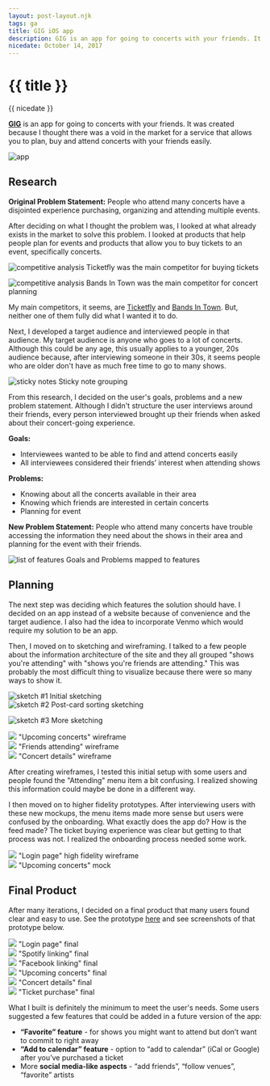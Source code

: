 ```yaml
---
layout: post-layout.njk
tags: ga
title: GIG iOS app
description: GIG is an app for going to concerts with your friends. It was created because I thought there was a void in the market for a service that allows you to plan, buy and attend concerts with your friends easily.
nicedate: October 14, 2017
---
```

# {{ title }}
<p class="date">{{ nicedate }}</p>

**<a href="https://invis.io/AMD99G92K">GIG</a>** is an app for going to concerts with your friends. It was created because I thought there was a void in the market for a service that allows you to plan, buy and attend concerts with your friends easily.

![app](/img/gig_app/app_hand.jpg)

## Research

**Original Problem Statement:** People who attend many concerts have a disjointed experience purchasing, organizing and attending multiple events.

After deciding on what I thought the problem was, I looked at what already exists in the market to solve this problem. I looked at products that help people plan for events and products that allow you to buy tickets to an event, specifically concerts. 

![competitive analysis](/img/gig_app/competitive_analysis1.png)
<span class="caption">Ticketfly was the main competitor for buying tickets</span>

![competitive analysis](/img/gig_app/competitive_analysis2.png)
<span class="caption">Bands In Town was the main competitor for concert planning</span>

My main competitors, it seems, are <a href="http://www.ticketfly.com/">Ticketfly</a> and <a href="https://news.bandsintown.com/home">Bands In Town</a>. But, neither one of them fully did what I wanted it to do. 

Next, I developed a target audience and interviewed people in that audience. My target audience is anyone who goes to a lot of concerts. Although this could be any age, this usually applies to a younger, 20s audience because, after interviewing someone in their 30s, it seems people who are older don't have as much free time to go to many shows. 

![sticky notes](/img/gig_app/sticky_notes.jpg)
<span class="caption">Sticky note grouping</span>

From this research, I decided on the user's goals, problems and a new problem statement. Although I didn't structure the user interviews around their friends, every person interviewed brought up their friends when asked about their concert-going experience. 

**Goals:**
* Interviewees wanted to be able to find and attend concerts easily
* All interviewees considered their friends’ interest when attending shows

**Problems:**
* Knowing about all the concerts available in their area
* Knowing which friends are interested in certain concerts
* Planning for event

**New Problem Statement:** People who attend many concerts have trouble accessing the information they need about the shows in their area and planning for the event with their friends.

![list of features](/img/gig_app/features.png)
<span class="caption">Goals and Problems mapped to features</span>

## Planning

The next step was deciding which features the solution should have. I decided on an app instead of a website because of convenience and the target audience. I also had the idea to incorporate Venmo which would require my solution to be an app. 

Then, I moved on to sketching and wireframing. I talked to a few people about the information architecture of the site and they all grouped "shows you're attending" with "shows you're friends are attending." This was probably the most difficult thing to visualize because there were so many ways to show it. 

<div class="img-flex-wrapper">
	<div class="img-flex-50">
		<img alt="sketch #1" src="/img/gig_app/sketch1.jpg">
		<span class="caption">Initial sketching</span>
	</div>
	<div class="img-flex-50">
		<img alt="sketch #2" src="/img/gig_app/sketch2.jpg">
		<span class="caption">Post-card sorting sketching</span>
	</div>
</div>

![sketch #3](/img/gig_app/sketch3.jpg)
<span class="caption">More sketching</span>

<div class="img-flex-wrapper">
	<div class="img-flex-33">
		<img src="/img/gig_app/wireframe1.jpg">
		<span class="caption">"Upcoming concerts" wireframe</span>
	</div>
	<div class="img-flex-33">
		<img src="/img/gig_app/wireframe2.jpg">
		<span class="caption">"Friends attending" wireframe</span>
	</div>
	<div class="img-flex-33">
		<img src="/img/gig_app/wireframe3.jpg">
		<span class="caption">"Concert details" wireframe</span>
	</div>
</div>

After creating wireframes, I tested this initial setup with some users and people found the "Attending" menu item a bit confusing. I realized showing this information could maybe be done in a different way. 

I then moved on to higher fidelity prototypes. After interviewing users with these new mockups, the menu items made more sense but users were confused by the onboarding. What exactly does the app do? How is the feed made? The ticket buying experience was clear but getting to that process was not. I realized the onboarding process needed some work. 

<div class="img-flex-wrapper">
	<div class="img-flex-50">
		<img src="/img/gig_app/hifi1.jpg">
		<span class="caption">"Login page" high fidelity wireframe</span>
	</div>
	<div class="img-flex-50">
		<img src="/img/gig_app/hifi2.jpg">
		<span class="caption">"Upcoming concerts" mock</span>
	</div>
</div>

## Final Product

After many iterations, I decided on a final product that many users found clear and easy to use. See the prototype <a href="https://invis.io/AMD99G92K">here</a> and see screenshots of that prototype below.

<div class="img-flex-wrapper">
	<div class="img-flex-33">
		<img src="/img/gig_app/final1.jpg">
		<span class="caption">"Login page" final</span>
	</div>
	<div class="img-flex-33">
		<img src="/img/gig_app/final2.jpg">
		<span class="caption">"Spotify linking" final</span>
	</div>
	<div class="img-flex-33">
		<img src="/img/gig_app/final3.jpg">
		<span class="caption">"Facebook linking" final</span>
	</div>
</div>
<div class="img-flex-wrapper">
	<div class="img-flex-33">
		<img src="/img/gig_app/final4.jpg">
		<span class="caption">"Upcoming concerts" final</span>
	</div>
	<div class="img-flex-33">
		<img src="/img/gig_app/final5.jpg">
		<span class="caption">"Concert details" final</span>
	</div>
	<div class="img-flex-33">
		<img src="/img/gig_app/final6.jpg">
		<span class="caption">"Ticket purchase" final</span>
	</div>
</div>

What I built is definitely the minimum to meet the user's needs. Some users suggested a few features that could be added in a future version of the app: 
* **“Favorite” feature** - for shows you might want to attend but don’t want to commit to right away
* **“Add to calendar” feature** - option to “add to calendar” (iCal or Google) after you’ve purchased a ticket
* More **social media-like aspects** - “add friends”, “follow venues”, “favorite” artists
